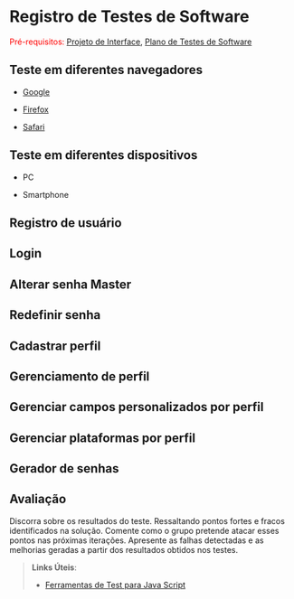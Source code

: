 # Registro de Testes de Software

<span style="color:red">Pré-requisitos: <a href="3-Projeto de Interface.md"> Projeto de Interface</a></span>, <a href="8-Plano de Testes de Software.md"> Plano de Testes de Software</a>

## Teste em diferentes navegadores
 - [Google](https://www.google.com/chrome/)

 - [Firefox](https://www.mozilla.org/pt-BR/firefox/new/)
 
 - [Safari](https://www.apple.com/br/safari/)

## Teste em diferentes dispositivos
- PC

- Smartphone

## Registro de usuário

## Login

## Alterar senha Master

## Redefinir senha

## Cadastrar perfil

## Gerenciamento de perfil

## Gerenciar campos personalizados por perfil

## Gerenciar plataformas por perfil

## Gerador de senhas

## Avaliação

Discorra sobre os resultados do teste. Ressaltando pontos fortes e fracos identificados na solução. Comente como o grupo pretende atacar esses pontos nas próximas iterações. Apresente as falhas detectadas e as melhorias geradas a partir dos resultados obtidos nos testes.

> **Links Úteis**:
> - [Ferramentas de Test para Java Script](https://geekflare.com/javascript-unit-testing/)

